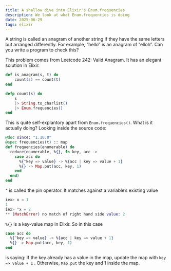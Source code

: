 ```yaml
---
title: A shallow dive into Elixir's Enum.frequencies
description: We look at what Enum.frequencies is doing
date: 2025-06-29
tags: elixir
---
```


A string is called an anagram of another string if they have the same letters but arranged differently. For example, “hello” is an anagram of “elloh”. Can you write a program to check this?

This problem comes from Leetcode 242: Valid Anagram. It has an elegant solution in Elixir.

```elixir
def is_anagram(s, t) do
	count(s) == count(t)
end

defp count(s) do
	s
	|> String.to_charlist()
	|> Enum.frequencies()
end
```

This is quite self-explantory apart from `Enum.frequencies()`. What is it actually doing? Looking inside the source code:

```elixir
@doc since: "1.10.0"
@spec frequencies(t) :: map
def frequencies(enumerable) do
  reduce(enumerable, %{}, fn key, acc ->
    case acc do
      %{^key => value} -> %{acc | key => value + 1}
      %{} -> Map.put(acc, key, 1)
    end
  end)
end
```

`^` is called the pin operator. It matches against a variable’s existing value

```elixir
iex> x = 1
1
iex> ^x = 2
** (MatchError) no match of right hand side value: 2
```

`%{}` is a key-value map in Elixir. So in this case

```elixir
case acc do
  %{^key => value} -> %{acc | key => value + 1}
  %{} -> Map.put(acc, key, 1)
end
```

is saying: If the key already has a value in the map, update the map with `key => value + 1` . Otherwise, `Map.put` the key and 1 inside the map.
